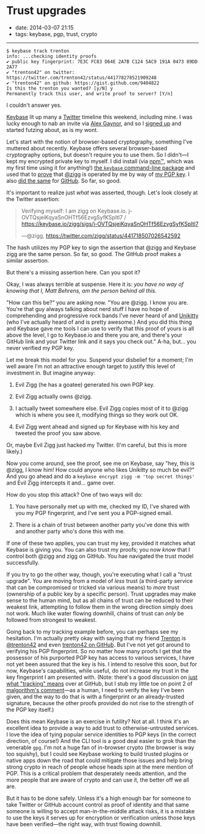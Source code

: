 # Trust upgrades

- date: 2014-03-07 21:15
- tags: keybase, pgp, trust, crypto

----

````
$ keybase track trenton
info: ...checking identity proofs
✔ public key fingerprint: 7E3C FC83 D64E 2A7B C124 5AC9 191A 0473 89DD 2A77
✔ "trenton42" on twitter: https://twitter.com/trenton42/status/441778278521909248
✔ "trenton42" on github: https://gist.github.com/9404822
Is this the trenton you wanted? [y/N] y
Permanently track this user, and write proof to server? [Y/n]
````

I couldn't answer yes.

[Keybase](https://keybase.io) lit up many a [Twitter](https://twitter.com)
timeline this weekend, including mine.  I was lucky enough to nab
an invite via [Alex Gaynor](http://alexgaynor.net/), and so I [signed
up](https://keybase.io/zigg) and started futzing about, as is my wont.

Let's start with the notion of browser-based cryptography, something
I've muttered about recently.  Keybase offers several browser-based
cryptography options, but doesn't require you to use them.  So I
didn't—I kept my encrypted private key to myself.  I did install
(via [npm™](https://www.npmjs.org/), which was my first time using
it for anything!) [the `keybase` command-line
package](https://keybase.io/__/command_line/keybase#installation)
and used that to
[prove](https://twitter.com/zigg/status/441718507026542592) that
[@zigg](https://twitter.com/zigg) is operated by me by way of [my
PGP
key](http://wwwkeys.pgp.net:11371/pks/lookup?op=get&search=0xAB46823FCFBF2B13).
I also [did the same](https://gist.github.com/zigg/9401905) for
[GitHub](https://github.com/).  So far, so good.

It's important to realize just *what* was asserted, though.  Let's
look closely at the Twitter assertion:

> Verifying myself: I am zigg on Keybase.io. j-OVTQsjeiKqyaSnOHTf56EzvgSyfKSpltl7 / https://keybase.io/zigg/sigs/j-OVTQsjeiKqyaSnOHTf56EzvgSyfKSpltl7
>
> —@zigg, https://twitter.com/zigg/status/441718507026542592

The hash utilizes my PGP key to sign the assertion that @zigg and Keybase
zigg are the same person.  So far, so good.  The GitHub proof makes a
similar assertion.

But there's a missing assertion here.  Can you spot it?

Okay, I was always terrible at suspense.  Here it is: *you have no
way of knowing that I, Matt Behrens, am the person behind all this.*

"How can this be?" you are asking now.  "You are @zigg.  I know you are.
You're that guy always talking about nerd stuff I have no hope of
comprehending and progressive rock bands I've never heard of and
[Unikitty](http://www.lego.com/en-us/movie/explore/characters/unikitty)
(who I've actually heard of and is pretty awesome.)  And you did this
thing and Keybase gave me tools I can use to verify that this proof of
yours is all above the level, I go to Keybase.io and there you are, and
there's your GitHub link and your Twitter link and it says you check
out."  A-ha, but… you never verified my PGP key.

Let me break this model for you.  Suspend your disbelief for a moment;
I'm well aware I'm not an attractive enough target to justify this level
of investment in.  But imagine anyway:

1.  Evil Zigg (he has a goatee) generated his own PGP key.

2.  Evil Zigg actually owns @zigg.

3.  I actually tweet somewhere else.  Evil Zigg copies most of it to
    @zigg which is where you see it, modifying things so they work out
    OK.

4.  Evil Zigg went ahead and signed up for Keybase with his key and
    tweeted the proof you saw above.

Or, maybe Evil Zigg just hacked my Twitter.  (I'm careful, but this is
more likely.)

Now you come around, see the proof, see me on Keybase, say "hey, this is
@zigg, I know him!  How could anyone who likes Unikitty so much be evil?"
And you go ahead and do a `keybase encrypt zigg -m 'top secret things'`
and Evil Zigg intercepts it and… game over.

How do you stop this attack?  One of two ways will do:

1.  You have personally met up with me, checked my ID, I've shared
    with you my PGP fingerprint, and I've sent you a PGP-signed email.

2.  There is a chain of trust between another party you've done this with
    and another party who's done this with me.

If one of these two applies, you can trust my key, provided it
matches what Keybase is giving you.  You can also trust my proofs;
you now *know* that I control both @zigg and zigg on GitHub.  You hae
navigated the trust model successfully.

If you try to go the other way, though, you're executing what I
call a "trust upgrade".  You are moving from a model of *less* trust
(a third-party service that can be compromised or tricked via various
means) to *more* trust (ownership of a public key by a specific
person).  Trust upgrades may make sense to the human mind, but as
all chains of trust can be reduced to their weakest link, attempting
to follow them in the wrong direction simply does not work.  Much
like water flowing downhill, chains of trust can *only* be followed
from strongest to weakest.

Going back to my tracking example before, you can perhaps see my
hesitation.  I'm actually pretty okay with saying that my friend
[Trenton](http://ikso.us/) is [@trenton42](https://twitter.com/trenton42)
and even [trenton42 on GitHub](https://github.com/trenton42).  But
I've not yet got around to verifying his PGP fingerprint.  So no
matter how many proofs I get that the possessor of his purported
PGP key has access to various services, I have not yet been assured
that the key is his.  I intend to resolve this soon, but for now,
Keybase's capabilities, while useful, do not increase my trust in
the key fingerprint I am presented with.  (Note: there's a good
discussion on [just what "tracking"
means](https://github.com/keybase/keybase-issues/issues/100) over
at GitHub, but I stub my little toe on point 2 of [malgorithm's
comment](https://github.com/keybase/keybase-issues/issues/100#issuecomment-36702483)—as
a human, I need to verify the key I've been given, and the way to
do that is with a fingerprint or an already-trusted signature,
because the other proofs provided do not rise to the strength of
the PGP key itself.)

Does this mean Keybase is an exercise in futility?  Not at all.  I
think it's an excellent idea to provide a way to add trust to
otherwise-untrusted services.  I love the idea of tying popular
service identities to PGP keys (in the correct direction, of course!)
And the CLI tool is a good deal easier to grok than the venerable
`gpg`.  I'm not a huge fan of in-browser crypto (the browser is way
too squishy), but I could see Keybase working to build trusted
plugins or native apps down the road that could mitigate those
issues and help bring strong crypto in reach of people whose heads
spin at the mere mention of PGP.  This is a critical problem that
desperately needs attention, and the more people that are aware of
crypto and can use it, the better off we all are.

But it has to be done safely.  Unless it's a high enough bar for
someone to take Twitter or GitHub account control as proof of
identity and that same someone is willing to accept man-in-the-middle
attack risks, it is a mistake to use the keys it serves up for
encryption or verification unless those keys have been verified—the
right way, with trust flowing downhill.

